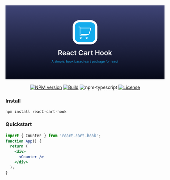 
<div align="center">
        <a href="https://github.com/DevAnsar/react-cart-hook" title="React Cart Hook - Simple React cart provider">
            <img src="./src/react-hook-form.png" alt="React Hook Cart Logo - React hook custom hook for form validation" />
        </a>
</div>
<div align="center">

[![NPM version][npm-image]][npm-url]
[![Build][github-build]][github-build-url]
![npm-typescript]
[![License][github-license]][github-license-url]

</div>


### Install

    npm install react-cart-hook

### Quickstart

```jsx
import { Counter } from 'react-cart-hook';
function App() {
  return (
    <div>
      <Counter />
    </div>
  );
}
```

[npm-url]: https://www.npmjs.com/package/react-cart-hook
[npm-image]: https://img.shields.io/npm/v/react-cart-hook
[github-license]: https://img.shields.io/github/license/DevAnsar/react-cart-hook
[github-license-url]: https://github.com/DevAnsar/react-cart-hook/blob/main/LICENSE
[github-build]: https://github.com/DevAnsar/react-cart-hook/actions/workflows/publish.yml/badge.svg
[github-build-url]: https://github.com/DevAnsar/react-cart-hook/actions/workflows/publish.yml
[npm-typescript]: https://img.shields.io/npm/types/react-cart-hook